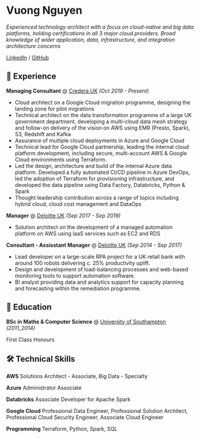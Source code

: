 # Vuong Nguyen

_Experienced technology architect with a focus on cloud-native and big data platforms, holding certifications in all 3 major cloud providers. Broad knowledge of wider application, data, infrastructure, and integration architecture concerns_ <br>

[LinkedIn](https://www.linkedin.com/in/vuong-nguyen/) / [GitHub](https://github.com/nkvuong/)

## 🚀 Experience
**Managing Consultant** @ [Credera UK](http://www.credera.co.uk/) _(Oct 2019 - Present)_

- Cloud architect on a Google Cloud migration programme, designing the landing zone for pilot migrations
- Technical architect on the data transformation programme of a large UK government department, developing a multi-cloud data mesh strategy and follow-on delivery of the vision on AWS using EMR (Presto, Spark), S3, Redshift and Kafka
- Assurance of multiple cloud deployments in Azure and Google Cloud
- Technical lead for Google Cloud partnership, leading the internal cloud platform development, including secure, multi-account AWS & Google Cloud environments using Terraform.
- Led the design, architecture and build of the internal Azure data platform. Developed a fully automated CI/CD pipeline in Azure DevOps, led the adoption of Terraform for provisioning infrastructure, and developed the data pipeline using Data Factory, Databricks, Python & Spark
- Thought leadership contribution across a range of topics including hybrid cloud, cloud cost management and DataOps

**Manager** @ [Deloitte UK](https://www2.deloitte.com/uk/) _(Sep 2017 - Sep 2019)_

- Solution architect on the development of a managed automation platform on AWS using IaaS services such as EC2 and RDS

**Consultant - Assisstant Manager** @ [Deloitte UK]() _(Sep 2014 - Sep 2017)_

- Lead developer on a large-scale RPA project for a UK retail bank with around 100 robots delivering c. 25% productivity uplift.
- Design and development of load-balancing processes and web-based monitoring tools to support automation software.
- BI analyst providing data and analytics support for capacity planning and forecasting within the remediation programme.

## 📝 Education
**BSc in Maths & Computer Science** @ [University of Southampton](https://www.southampton.ac.uk/) _(2011_2014)_

First Class Honours

## 🛠 Technical Skills
**AWS**
Solutions Architect - Associate, Big Data - Specialty

**Azure**
Administrator Associate

**Databricks**
Associate Developer for Apache Spark

**Google Cloud**
Professional Data Engineer, Professional Solution Architect, Professional Cloud Security Engineer, Associate Cloud Engineer

**Programming**
Terraform, Python, Spark, SQL
